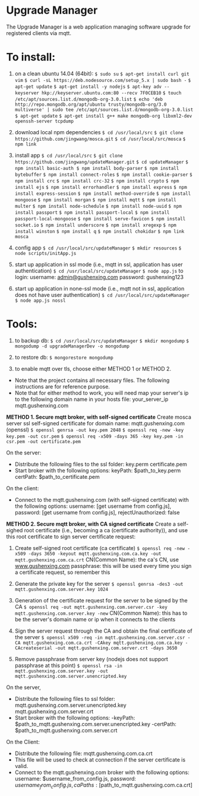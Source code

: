 # Upgrade Manager

The Upgrade Manager is a web application managing software upgrade for registered clients via mqtt.

# To install:

1. on a clean ubuntu 14.04 (64bit):
`$ sudo su`
`$ apt-get install curl git vim`
`$ curl -sL https://deb.nodesource.com/setup_5.x | sudo bash -`
`$ apt-get update`
`$ apt-get install -y nodejs`
`$ apt-key adv --keyserver hkp://keyserver.ubuntu.com:80 --recv 7F0CEB10`
`$ touch /etc/apt/sources.list.d/mongodb-org-3.0.list`
`$ echo 'deb http://repo.mongodb.org/apt/ubuntu trusty/mongodb-org/3.0 multiverse' | sudo tee /etc/apt/sources.list.d/mongodb-org-3.0.list`
`$ apt-get update`
`$ apt-get install g++ make mongodb-org libxml2-dev openssh-server tcpdump`

2. download local npm dependencies
`$ cd /usr/local/src`
`$ git clone https://github.com/jingwang/mosca.git`
`$ cd /usr/local/src/mosca`
`$ npm link`

3. install app
`$ cd /usr/local/src`
`$ git clone https://github.com/jingwang/updateManager.git`
`$ cd updateManager`
`$ npm install basic-auth`
 `$ npm install body-parser`
`$ npm install bytebuffer`
`$ npm install connect-roles`
`$ npm install cookie-parser`
`$ npm install crc`
`$ npm install crc-32`
`$ npm install crypto`
`$ npm install ejs`
`$ npm install errorhandler`
`$ npm install express`
`$ npm install express-session`
`$ npm install method-override`
`$ npm install mongoose`
`$ npm install morgan`
`$ npm install mqtt`
`$ npm install multer`
`$ npm install node-schedule`
`$ npm install node-uuid`
`$ npm install passport`
`$ npm install passport-local`
`$ npm install passport-local-mongoose`
`$ npm install serve-favicon`
`$ npm install socket.io`
`$ npm install underscore`
`$ npm install xregexp`
`$ npm install winston`
`$ npm install q`
`$ npm install chokidar`
`$ npm link mosca`

4. config app
`$ cd /usr/local/src/updateManager`
`$ mkdir resources`
`$ node scripts/initApp.js`

5. start up application in ssl mode (i.e., mqtt in ssl, application has user authentication)
`$ cd /usr/local/src/updateManager`
`$ node app.js`
to login:
username: admin@gushenxing.com
password: gushenxing123

6. start up application in none-ssl mode (i.e., mqtt not in ssl, application does not have user authentication)
`$ cd /usr/local/src/updateManager`
`$ node app.js nossl`


# Tools:

1. to backup db:
`$ cd /usr/local/src/updateManager`
`$ mkdir mongodump`
`$ mongodump -d upgradeManagerDev -o mongodump`

2. to restore db:
`$ mongorestore mongodump`

3. to enable mqtt over tls, choose either METHOD 1 or METHOD 2.
- Note that the project contains all necessary files. The following instructions are for reference purpose.
- Note that for either method to work, you will need map your server's ip to the following domain name in your hosts file:
your_server_ip  mqtt.gushenxing.com

**METHOD 1. Secure mqtt broker, with self-signed certificate**
Create mosca server ssl self-signed certificate for domain name: mqtt.gushenxing.com (openssl)
`$ openssl genrsa -out key.pem 2048`
`$ openssl req -new -key key.pem -out csr.pem`
`$ openssl req -x509 -days 365 -key key.pem -in csr.pem -out certificate.pem`

On the server:
- Distribute the following files to the ssl folder:
key.perm
certificate.pem
- Start broker with the following options:
keyPath: $path_to_key.perm
certPath: $path_to_certificate.pem

On the client:
- Connect to the mqtt.gushenxing.com (with self-signed certificate) with the following options:
username: [get username from config.js],
password: [get username from config.js],
rejectUnauthorized: false


**METHOD 2. Secure mqtt broker, with CA signed certificate**
Create a self-sighed root certificate (i.e., becoming a ca (certificate authority)), and use this root certificate to sign server certificate request:
1) Create self-signed root certificate (ca certificate)
`$ openssl req -new -x509 -days 3650 -keyout mqtt.gushenxing.com.ca.key -out mqtt.gushenxing.com.ca.crt`
CN(Common Name): the ca's CN, use www.gushenxing.com
passphrase: this will be used every time you sign a certificate request, so remember this

2) Generate the private key for the server
`$ openssl genrsa -des3 -out mqtt.gushenxing.com.server.key 1024`

3) Generation of the certificate request for the server to be signed by the CA
`$ openssl req -out mqtt.gushenxing.com.server.csr -key mqtt.gushenxing.com.server.key -new`
CN(Common Name): this has to be the server's domain name or ip when it connects to the clients

4) Sign the server request through the CA and obtain the final certificate of the server
`$ openssl x509 -req -in mqtt.gushenxing.com.server.csr -CA mqtt.gushenxing.com.ca.crt -CAkey mqtt.gushenxing.com.ca.key -CAcreateserial -out mqtt.gushenxing.com.server.crt -days 3650`

5) Remove passphrase from server key (nodejs does not support passphrase at this point)
`$ openssl rsa -in mqtt.gushenxing.com.server.key -out mqtt.gushenxing.com.server.unencripted.key`

On the server,
- Distribute the following files to ssl folder:
mqtt.gushenxing.com.server.unencripted.key
mqtt.gushenxing.com.server.crt
- Start broker with the following options:
-keyPath: $path_to_mqtt.gushenxing.com.server.unencripted.key
-certPath: $path_to_mqtt.gushenxing.com.server.crt

On the Client:
- Distribute the following file:
mqtt.gushenxing.com.ca.crt
- This file will be used to check at connection if the server certificate is valid.
- Connect to the mqtt.gushenxing.com broker with the following options:
username: $username_from_config.js,
password: $username_from_config.js,
caPaths: [$path_to_mqtt.gushenxing.com.ca.crt]

